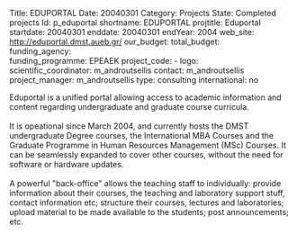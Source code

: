 Title: EDUPORTAL
Date:  20040301
Category: Projects
State: Completed projects
Id: p_eduportal
shortname: EDUPORTAL
projtitle: Eduportal
startdate: 20040301
enddate: 20040301
endYear: 2004
web_site: http://eduportal.dmst.aueb.gr/
our_budget:
total_budget:  
funding_agency:  
funding_programme: EPEAEK
project_code: -
logo:   
scientific_coordinator: m_androutsellis
contact: m_androutsellis 
project_manager: m_androutsellis
type: consulting
international: no

Eduportal is a unified portal allowing access to academic information
and content regarding undergraduate and graduate course curricula.
<br/><br/>
It is opeational since March 2004, and currently hosts the DMST
undergraduate Degree courses, the International MBA Courses and the
Graduate Programme in Human Resources Management (MSc) Courses. It can
be seamlessly expanded to cover other courses, without the need for
software or hardware updates.
<br/><br/>
A powerful "back-office" allows the teaching staff to individually:
provide information about their courses, the teaching and laboratory
support stuff, contact information etc; structure their courses,
lectures and laboratories; upload material to be made available to the
students; post announcements; etc.
